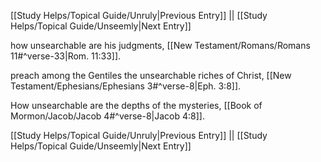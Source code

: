 [[Study Helps/Topical Guide/Unruly|Previous Entry]]  ||  [[Study Helps/Topical Guide/Unseemly|Next Entry]]

 how unsearchable are his judgments, [[New Testament/Romans/Romans 11#^verse-33|Rom. 11:33]].

 preach among the Gentiles the unsearchable riches of Christ, [[New Testament/Ephesians/Ephesians 3#^verse-8|Eph. 3:8]].

 How unsearchable are the depths of the mysteries, [[Book of Mormon/Jacob/Jacob 4#^verse-8|Jacob 4:8]].

[[Study Helps/Topical Guide/Unruly|Previous Entry]]  ||  [[Study Helps/Topical Guide/Unseemly|Next Entry]]
